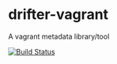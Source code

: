 # drifter-vagrant
A vagrant metadata library/tool

[![Build Status](https://travis-ci.org/goozbach/drifter-vagrant.svg?branch=master)](https://travis-ci.org/goozbach/drifter-vagrant)
